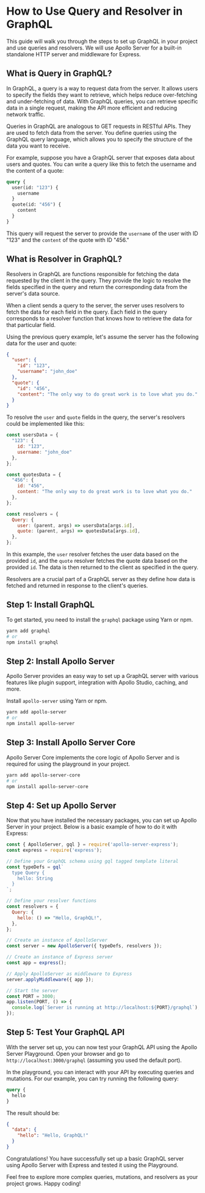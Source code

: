 # How to Use Query and Resolver in GraphQL

This guide will walk you through the steps to set up GraphQL in your project and use queries and resolvers. We will use Apollo Server for a built-in standalone HTTP server and middleware for Express.

## What is Query in GraphQL?

In GraphQL, a query is a way to request data from the server. It allows users to specify the fields they want to retrieve, which helps reduce over-fetching and under-fetching of data. With GraphQL queries, you can retrieve specific data in a single request, making the API more efficient and reducing network traffic.

Queries in GraphQL are analogous to GET requests in RESTful APIs. They are used to fetch data from the server. You define queries using the GraphQL query language, which allows you to specify the structure of the data you want to receive.

For example, suppose you have a GraphQL server that exposes data about users and quotes. You can write a query like this to fetch the username and the content of a quote:

```graphql
query {
  user(id: "123") {
    username
  }
  quote(id: "456") {
    content
  }
}
```

This query will request the server to provide the `username` of the user with ID "123" and the `content` of the quote with ID "456."

## What is Resolver in GraphQL?

Resolvers in GraphQL are functions responsible for fetching the data requested by the client in the query. They provide the logic to resolve the fields specified in the query and return the corresponding data from the server's data source.

When a client sends a query to the server, the server uses resolvers to fetch the data for each field in the query. Each field in the query corresponds to a resolver function that knows how to retrieve the data for that particular field.

Using the previous query example, let's assume the server has the following data for the user and quote:

```json
{
  "user": {
    "id": "123",
    "username": "john_doe"
  },
  "quote": {
    "id": "456",
    "content": "The only way to do great work is to love what you do."
  }
}
```

To resolve the `user` and `quote` fields in the query, the server's resolvers could be implemented like this:

```javascript
const usersData = {
  "123": {
    id: "123",
    username: "john_doe"
  },
};

const quotesData = {
  "456": {
    id: "456",
    content: "The only way to do great work is to love what you do."
  },
};

const resolvers = {
  Query: {
    user: (parent, args) => usersData[args.id],
    quote: (parent, args) => quotesData[args.id],
  },
};
```

In this example, the `user` resolver fetches the user data based on the provided `id`, and the `quote` resolver fetches the quote data based on the provided `id`. The data is then returned to the client as specified in the query.

Resolvers are a crucial part of a GraphQL server as they define how data is fetched and returned in response to the client's queries.

## Step 1: Install GraphQL

To get started, you need to install the `graphql` package using Yarn or npm.

```bash
yarn add graphql
# or
npm install graphql
```

## Step 2: Install Apollo Server

Apollo Server provides an easy way to set up a GraphQL server with various features like plugin support, integration with Apollo Studio, caching, and more.

Install `apollo-server` using Yarn or npm.

```bash
yarn add apollo-server
# or
npm install apollo-server
```

## Step 3: Install Apollo Server Core

Apollo Server Core implements the core logic of Apollo Server and is required for using the playground in your project.

```bash
yarn add apollo-server-core
# or
npm install apollo-server-core
```

## Step 4: Set up Apollo Server

Now that you have installed the necessary packages, you can set up Apollo Server in your project. Below is a basic example of how to do it with Express:

```javascript
const { ApolloServer, gql } = require('apollo-server-express');
const express = require('express');

// Define your GraphQL schema using gql tagged template literal
const typeDefs = gql`
  type Query {
    hello: String
  }
`;

// Define your resolver functions
const resolvers = {
  Query: {
    hello: () => "Hello, GraphQL!",
  },
};

// Create an instance of ApolloServer
const server = new ApolloServer({ typeDefs, resolvers });

// Create an instance of Express server
const app = express();

// Apply ApolloServer as middleware to Express
server.applyMiddleware({ app });

// Start the server
const PORT = 3000;
app.listen(PORT, () => {
  console.log(`Server is running at http://localhost:${PORT}/graphql`);
});
```

## Step 5: Test Your GraphQL API

With the server set up, you can now test your GraphQL API using the Apollo Server Playground. Open your browser and go to `http://localhost:3000/graphql` (assuming you used the default port).

In the playground, you can interact with your API by executing queries and mutations. For our example, you can try running the following query:

```graphql
query {
  hello
}
```

The result should be:

```json
{
  "data": {
    "hello": "Hello, GraphQL!"
  }
}
```

Congratulations! You have successfully set up a basic GraphQL server using Apollo Server with Express and tested it using the Playground.

Feel free to explore more complex queries, mutations, and resolvers as your project grows. Happy coding!